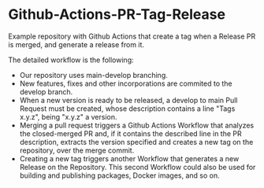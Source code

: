 # Github-Actions-PR-Tag-Release

Example repository with Github Actions that create a tag when a Release PR is merged, and generate a release from it.

The detailed workflow is the following:

- Our repository uses main-develop branching.
- New features, fixes and other incorporations are commited to the develop branch.
- When a new version is ready to be released, a develop to main Pull Request must be created, whose description contains a line "Tags x.y.z", being "x.y.z" a version.
- Merging a pull request triggers a Github Actions Workflow that analyzes the closed-merged PR and, if it contains the described line in the PR description, extracts the version specified and creates a new tag on the repository, over the merge commit.
- Creating a new tag triggers another Workflow that generates a new Release on the Repository. This second Workflow could also be used for building and publishing packages, Docker images, and so on.
